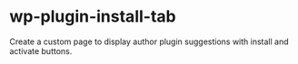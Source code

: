 # wp-plugin-install-tab
Create a custom page to display author plugin suggestions with install and activate buttons.

